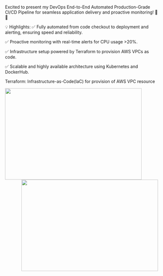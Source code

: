  Excited to present my DevOps End-to-End Automated Production-Grade CI/CD Pipeline for seamless application delivery and proactive monitoring! 🌟✨
 
💡 Highlights:
✅ Fully automated from code checkout to deployment and alerting, ensuring speed and reliability.

✅ Proactive monitoring with real-time alerts for CPU usage >20%.

✅ Infrastructure setup powered by Terraform to provision AWS VPCs as code.

✅ Scalable and highly available architecture using Kubernetes and DockerHub.


Terraform: Infrastructure-as-Code(IaC) for provision of AWS VPC resource

<img align="left" width="450" height="300" src="https://github.com/user-attachments/assets/a76f1d7a-dfa8-4a57-bb60-62c93158df2f">
<img align="right" width="450" height="300" src="https://github.com/user-attachments/assets/2b317c12-d5a2-4b16-bc52-eca7bb2c30fc">




